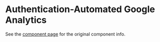 Authentication-Automated Google Analytics
=========================================

See the [component page](https://elements.polymer-project.org/elements/google-analytics) for the original component info.

